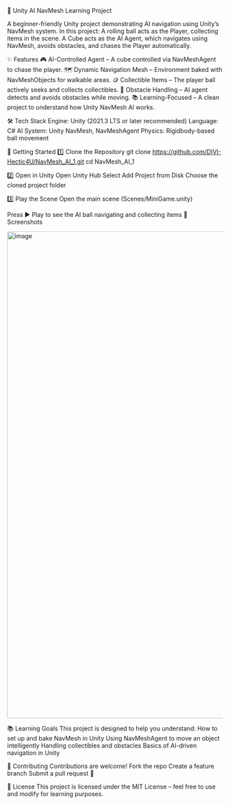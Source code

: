 🧠 Unity AI NavMesh Learning Project

A beginner-friendly Unity project demonstrating AI navigation using Unity’s NavMesh system.
In this project:
A rolling ball acts as the Player, collecting items in the scene.
A Cube acts as the AI Agent, which navigates using NavMesh, avoids obstacles, and chases the Player automatically.


✨ Features
🎮 AI-Controlled Agent – A cube controlled via NavMeshAgent to chase the player.
🗺️ Dynamic Navigation Mesh – Environment baked with NavMeshObjects for walkable areas.
🪙 Collectible Items – The player ball actively seeks and collects collectibles.
🚧 Obstacle Handling – AI agent detects and avoids obstacles while moving.
📚 Learning-Focused – A clean project to understand how Unity NavMesh AI works.

🛠️ Tech Stack
Engine: Unity (2021.3 LTS or later recommended)
Language: C#
AI System: Unity NavMesh, NavMeshAgent
Physics: Rigidbody-based ball movement

🚀 Getting Started
1️⃣ Clone the Repository
git clone https://github.com/DIVI-Hectic4U/NavMesh_AI_1.git
cd NavMesh_AI_1


2️⃣ Open in Unity
Open Unity Hub
Select Add Project from Disk
Choose the cloned project folder

3️⃣ Play the Scene
Open the main scene (Scenes/MiniGame.unity)

Press ▶️ Play to see the AI ball navigating and collecting items
📸 Screenshots

<img width="1919" height="1138" alt="image" src="https://github.com/user-attachments/assets/c015d659-0422-4b35-90dc-db36bc331d63" />




📚 Learning Goals
This project is designed to help you understand:
How to set up and bake NavMesh in Unity
Using NavMeshAgent to move an object intelligently
Handling collectibles and obstacles
Basics of AI-driven navigation in Unity

🤝 Contributing
Contributions are welcome!
Fork the repo
Create a feature branch
Submit a pull request 🚀

📄 License
This project is licensed under the MIT License – feel free to use and modify for learning purposes.

